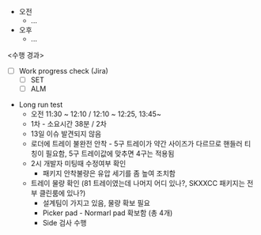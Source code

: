 - 오전
	- ...
- 오후
	- ...

<수행 경과>
- [ ] Work progress check (Jira)
	- [ ] SET
	- [ ] ALM

- Long run test
	- 오전 11:30 ~ 12:10 / 12:10 ~ 12:25, 13:45~
	- 1차 - 소요시간 38분 / 2차 
	- 13일 이슈 발견되지 않음
	- 로더에 트레이 불완전 안착 - 5구 트레이가 약간 사이즈가 다르므로 핸들러 티칭이 필요함, 5구 트레이값에 맞추면 4구는 적용됨
	- 2시 개발자 미팅때 수정여부 확인
		- 패키지 안착불량은 유압 세기를 좀 높여 조치함
	- 트레이 물량 확인 (81 트레이였는데 나머지 어디 있나?, SKXXCC 패키지는 전부 클린룸에 있나?)
		- 설계팀이 가지고 있음, 물량 확보 필요
		- Picker pad - Normarl pad 확보함 (총 4개)
		- Side 검사 수행
